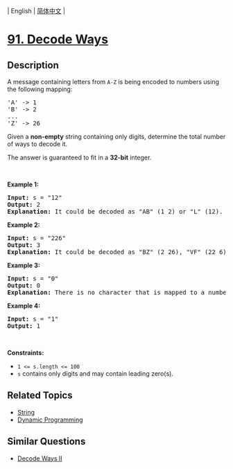 
| English | [简体中文](README.md) |

# [91. Decode Ways](https://leetcode-cn.com/problems/decode-ways/)

## Description

<p>A message containing letters from <code>A-Z</code> is being encoded to numbers using the following mapping:</p>

<pre>
&#39;A&#39; -&gt; 1
&#39;B&#39; -&gt; 2
...
&#39;Z&#39; -&gt; 26
</pre>

<p>Given a <strong>non-empty</strong> string containing only digits, determine the total number of ways to decode it.</p>

<p>The answer is guaranteed to fit in a <strong>32-bit</strong> integer.</p>

<p>&nbsp;</p>
<p><strong>Example 1:</strong></p>

<pre>
<strong>Input:</strong> s = &quot;12&quot;
<strong>Output:</strong> 2
<strong>Explanation:</strong> It could be decoded as &quot;AB&quot; (1 2) or &quot;L&quot; (12).
</pre>

<p><strong>Example 2:</strong></p>

<pre>
<strong>Input:</strong> s = &quot;226&quot;
<strong>Output:</strong> 3
<strong>Explanation:</strong> It could be decoded as &quot;BZ&quot; (2 26), &quot;VF&quot; (22 6), or &quot;BBF&quot; (2 2 6).
</pre>

<p><strong>Example 3:</strong></p>

<pre>
<strong>Input:</strong> s = &quot;0&quot;
<strong>Output:</strong> 0
<strong>Explanation:</strong> There is no character that is mapped to a number starting with &#39;0&#39;. We cannot ignore a zero when we face it while decoding. So, each &#39;0&#39; should be part of &quot;10&quot; --&gt; &#39;J&#39; or &quot;20&quot; --&gt; &#39;T&#39;.
</pre>

<p><strong>Example 4:</strong></p>

<pre>
<strong>Input:</strong> s = &quot;1&quot;
<strong>Output:</strong> 1
</pre>

<p>&nbsp;</p>
<p><strong>Constraints:</strong></p>

<ul>
	<li><code>1 &lt;= s.length &lt;= 100</code></li>
	<li><code>s</code> contains only digits and may contain leading zero(s).</li>
</ul>


## Related Topics

- [String](https://leetcode-cn.com/tag/string)
- [Dynamic Programming](https://leetcode-cn.com/tag/dynamic-programming)

## Similar Questions

- [Decode Ways II](../decode-ways-ii/README_EN.md)
